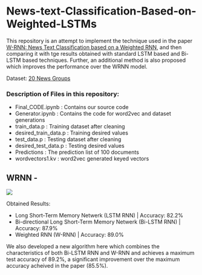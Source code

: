 # News-text-Classification-Based-on-Weighted-LSTMs

This repository is an attempt to implement the technique used in the paper [W-RNN: News Text Classification based on a Weighted RNN](https://arxiv.org/ftp/arxiv/papers/1909/1909.13077.pdf), and then comparing it with tge results obtained with standard LSTM based and Bi-LSTM based techniques. Further, an additional method is also proposed which improves the performance over the WRNN model.

Dataset: [20 News Groups](http://qwone.com/~jason/20Newsgroups)

### Description of Files in this repository:

- Final_CODE.ipynb : Contains our source code   
- Generator.ipynb : Contains the code for word2vec and dataset generations     
- train_data.p : Training dataset after cleaning  
- desired_train_data.p : Training desired values  
- test_data.p : Testing dataset after cleaning  
- desired_test_data.p : Testing desired values 
- Predictions : The prediction list of 100 documents  
- wordvectors1.kv : word2vec generated keyed vectors 

## WRNN -
<img src="/Graphs and Results/WRNN/WRNN_Chart.png">

Obtained Results:
- Long Short-Term Memory Netwerk (LSTM RNN) | Accuracy: 82.2%   
- Bi-directional Long Short-Term Memory Netwerk (Bi-LSTM RNN) | Accuracy: 87.9%  
- Weighted RNN (W-RNN) | Accuracy: 89.0%  

We also developed a new algorithm here which combines the characteristics of both Bi-LSTM RNN and W-RNN and achieves a maximum test accuracy of 89.2%, a significant improvement over the maximum accuracy acheived in the paper (85.5%).  


